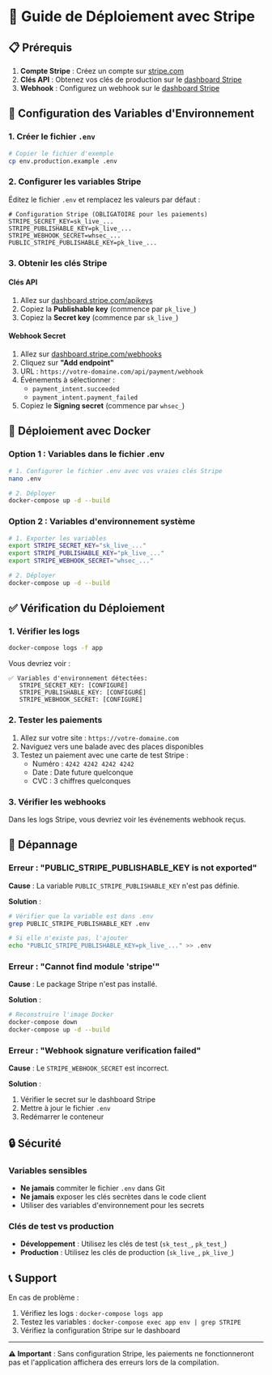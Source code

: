 # 🚀 Guide de Déploiement avec Stripe

## 📋 Prérequis

1. **Compte Stripe** : Créez un compte sur [stripe.com](https://stripe.com)
2. **Clés API** : Obtenez vos clés de production sur le [dashboard Stripe](https://dashboard.stripe.com/apikeys)
3. **Webhook** : Configurez un webhook sur le [dashboard Stripe](https://dashboard.stripe.com/webhooks)

## 🔧 Configuration des Variables d'Environnement

### 1. Créer le fichier `.env`

```bash
# Copier le fichier d'exemple
cp env.production.example .env
```

### 2. Configurer les variables Stripe

Éditez le fichier `.env` et remplacez les valeurs par défaut :

```env
# Configuration Stripe (OBLIGATOIRE pour les paiements)
STRIPE_SECRET_KEY=sk_live_...
STRIPE_PUBLISHABLE_KEY=pk_live_...
STRIPE_WEBHOOK_SECRET=whsec_...
PUBLIC_STRIPE_PUBLISHABLE_KEY=pk_live_...
```

### 3. Obtenir les clés Stripe

#### Clés API
1. Allez sur [dashboard.stripe.com/apikeys](https://dashboard.stripe.com/apikeys)
2. Copiez la **Publishable key** (commence par `pk_live_`)
3. Copiez la **Secret key** (commence par `sk_live_`)

#### Webhook Secret
1. Allez sur [dashboard.stripe.com/webhooks](https://dashboard.stripe.com/webhooks)
2. Cliquez sur **"Add endpoint"**
3. URL : `https://votre-domaine.com/api/payment/webhook`
4. Événements à sélectionner :
   - `payment_intent.succeeded`
   - `payment_intent.payment_failed`
5. Copiez le **Signing secret** (commence par `whsec_`)

## 🐳 Déploiement avec Docker

### Option 1 : Variables dans le fichier .env

```bash
# 1. Configurer le fichier .env avec vos vraies clés Stripe
nano .env

# 2. Déployer
docker-compose up -d --build
```

### Option 2 : Variables d'environnement système

```bash
# 1. Exporter les variables
export STRIPE_SECRET_KEY="sk_live_..."
export STRIPE_PUBLISHABLE_KEY="pk_live_..."
export STRIPE_WEBHOOK_SECRET="whsec_..."

# 2. Déployer
docker-compose up -d --build
```

## ✅ Vérification du Déploiement

### 1. Vérifier les logs

```bash
docker-compose logs -f app
```

Vous devriez voir :
```
✅ Variables d'environnement détectées:
   STRIPE_SECRET_KEY: [CONFIGURÉ]
   STRIPE_PUBLISHABLE_KEY: [CONFIGURÉ]
   STRIPE_WEBHOOK_SECRET: [CONFIGURÉ]
```

### 2. Tester les paiements

1. Allez sur votre site : `https://votre-domaine.com`
2. Naviguez vers une balade avec des places disponibles
3. Testez un paiement avec une carte de test Stripe :
   - Numéro : `4242 4242 4242 4242`
   - Date : Date future quelconque
   - CVC : 3 chiffres quelconques

### 3. Vérifier les webhooks

Dans les logs Stripe, vous devriez voir les événements webhook reçus.

## 🚨 Dépannage

### Erreur : "PUBLIC_STRIPE_PUBLISHABLE_KEY is not exported"

**Cause** : La variable `PUBLIC_STRIPE_PUBLISHABLE_KEY` n'est pas définie.

**Solution** :
```bash
# Vérifier que la variable est dans .env
grep PUBLIC_STRIPE_PUBLISHABLE_KEY .env

# Si elle n'existe pas, l'ajouter
echo "PUBLIC_STRIPE_PUBLISHABLE_KEY=pk_live_..." >> .env
```

### Erreur : "Cannot find module 'stripe'"

**Cause** : Le package Stripe n'est pas installé.

**Solution** :
```bash
# Reconstruire l'image Docker
docker-compose down
docker-compose up -d --build
```

### Erreur : "Webhook signature verification failed"

**Cause** : Le `STRIPE_WEBHOOK_SECRET` est incorrect.

**Solution** :
1. Vérifier le secret sur le dashboard Stripe
2. Mettre à jour le fichier `.env`
3. Redémarrer le conteneur

## 🔒 Sécurité

### Variables sensibles
- **Ne jamais** commiter le fichier `.env` dans Git
- **Ne jamais** exposer les clés secrètes dans le code client
- Utiliser des variables d'environnement pour les secrets

### Clés de test vs production
- **Développement** : Utilisez les clés de test (`sk_test_`, `pk_test_`)
- **Production** : Utilisez les clés de production (`sk_live_`, `pk_live_`)

## 📞 Support

En cas de problème :
1. Vérifiez les logs : `docker-compose logs app`
2. Testez les variables : `docker-compose exec app env | grep STRIPE`
3. Vérifiez la configuration Stripe sur le dashboard

---

**⚠️ Important** : Sans configuration Stripe, les paiements ne fonctionneront pas et l'application affichera des erreurs lors de la compilation.
